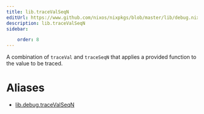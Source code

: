 ```yaml
---
title: lib.traceValSeqN
editUrl: https://www.github.com/nixos/nixpkgs/blob/master/lib/debug.nix#L185C5
description: lib.traceValSeqN
sidebar:

    order: 8
---
```


A combination of `traceVal` and `traceSeqN` that applies a
provided function to the value to be traced.


# Aliases

- [lib.debug.traceValSeqN](./reference/lib/debug/lib-debug-traceValSeqN)


